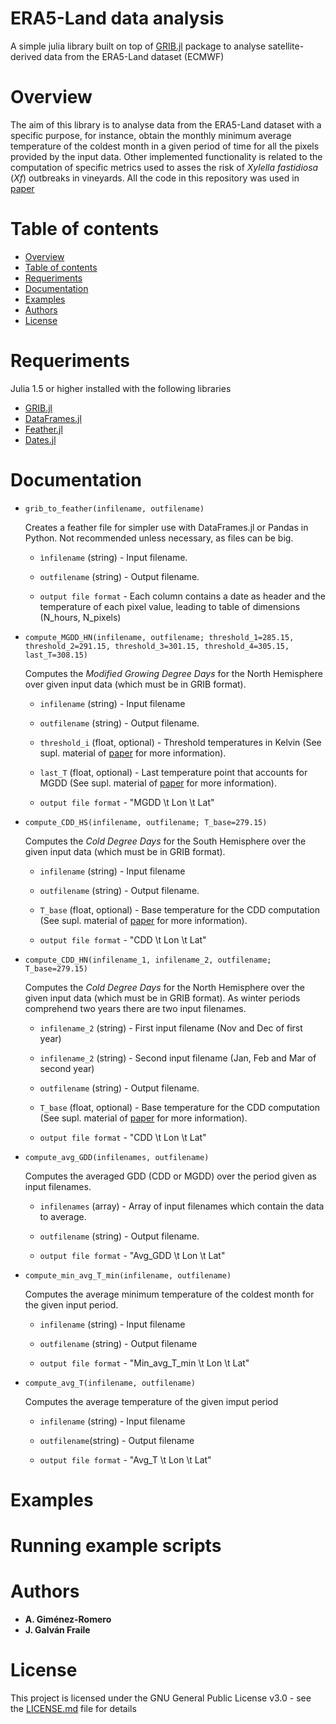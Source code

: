 # ERA5-Land data analysis
A simple julia library built on top of [GRIB.jl](https://github.com/weech/GRIB.jl) package to analyse satellite-derived data from the ERA5-Land dataset (ECMWF)

# Overview
The aim of this library is to analyse data from the ERA5-Land dataset with a specific purpose, for instance, obtain the monthly minimum average temperature of the coldest month in a given period of time for all the pixels provided by the input data. Other implemented functionality is related to the computation of specific metrics used to asses the risk of *Xylella fastidiosa* (*Xf*) outbreaks in vineyards. All the code in this repository was used in [paper](link)

Table of contents
=================

<!--ts-->
   * [Overview](#overview)
   * [Table of contents](#table-of-contents)
   * [Requeriments](#requeriments)
   * [Documentation](#documentation)
   * [Examples](#examples)
   * [Authors](#authors)
   * [License](#license)
<!--te-->

# Requeriments
Julia 1.5 or higher installed with the following libraries
- [GRIB.jl](https://github.com/weech/GRIB.jl)
- [DataFrames.jl](https://dataframes.juliadata.org/stable/)
- [Feather.jl](https://github.com/JuliaData/Feather.jl)
- [Dates.jl](https://docs.julialang.org/en/v1/stdlib/Dates/)

# Documentation
* `grib_to_feather(infilename, outfilename)` 

  Creates a feather file for simpler use with DataFrames.jl or Pandas in Python. Not recommended unless necessary, as files can be big.

  - `ìnfilename` (string) - Input filename.
  - `outfilename` (string) - Output filename.
  
  - `output file format` - Each column contains a date as header and the temperature of each pixel value, leading to table of dimensions (N_hours, N_pixels)
  
* `compute_MGDD_HN(infilename, outfilename; threshold_1=285.15, threshold_2=291.15, threshold_3=301.15, threshold_4=305.15, last_T=308.15)`

  Computes the *Modified Growing Degree Days* for the North Hemisphere over given input data (which must be in GRIB format).
  
  - `infilename` (string) - Input filename
  - `outfilename` (string) - Output filename.
  
  - `threshold_i` (float, optional) - Threshold temperatures in Kelvin (See supl. material of [paper](link) for more information).
  - `last_T` (float, optional) - Last temperature point that accounts for MGDD (See supl. material of [paper](link) for more information).
  
  - `output file format` - "MGDD \t Lon \t Lat"
  
* `compute_CDD_HS(infilename, outfilename; T_base=279.15)`

  Computes the *Cold Degree Days* for the South Hemisphere over the given input data (which must be in GRIB format).
  
  - `infilename` (string) - Input filename
  - `outfilename` (string) - Output filename.
  
  - `T_base` (float, optional) - Base temperature for the CDD computation (See supl. material of [paper](link) for more information).
  
  - `output file format` - "CDD \t Lon \t Lat"
  
* `compute_CDD_HN(infilename_1, infilename_2, outfilename; T_base=279.15)`
  
  Computes the *Cold Degree Days* for the North Hemisphere over the given input data (which must be in GRIB format). As winter periods comprehend two years there are two input filenames.
  
  - `infilename_2` (string) - First input filename (Nov and Dec of first year)
  - `infilename_2` (string) - Second input filename (Jan, Feb and Mar of second year)
  - `outfilename` (string) - Output filename.
  
  - `T_base` (float, optional) - Base temperature for the CDD computation (See supl. material of [paper](link) for more information).
  
  - `output file format` - "CDD \t Lon \t Lat"
  
* `compute_avg_GDD(infilenames, outfilename)`
  
  Computes the averaged GDD (CDD or MGDD) over the period given as input filenames.
  
  - `infilenames` (array) - Array of input filenames which contain the data to average.
  - `outfilename` (string) - Output filename.
  
  - `output file format` - "Avg_GDD \t Lon \t Lat"
  
* `compute_min_avg_T_min(infilename, outfilename)`

  Computes the average minimum temperature of the coldest month for the given input period.
   
   - `infilename` (string) - Input filename
   - `outfilename` (string) - Output filename
   
   - `output file format` - "Min_avg_T_min \t Lon \t Lat"
   
* `compute_avg_T(infilename, outfilename)`

  Computes the average temperature of the given imput period
  
  - `infilename` (string) - Input filename
  - `outfilename`(string) - Output filename
  
  - `output file format` - "Avg_T \t Lon \t Lat"
  
# Examples

# Running example scripts

# Authors
* **A. Giménez-Romero**
* **J. Galván Fraile**

# License
This project is licensed under the GNU General Public License v3.0 - see the [LICENSE.md](https://github.com/agimenezromero/ERA5-Land-data-analysis/blob/main/LICENSE) file for details

